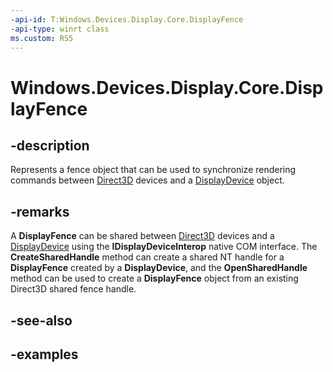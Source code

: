 ```yaml
---
-api-id: T:Windows.Devices.Display.Core.DisplayFence
-api-type: winrt class
ms.custom: RS5
---
```


<!-- Class syntax.
public class DisplayFence 
-->

# Windows.Devices.Display.Core.DisplayFence

## -description
Represents a fence object that can be used to synchronize rendering commands between [Direct3D](https://msdn.microsoft.com/library/windows/desktop/hh309466) devices and a [DisplayDevice](displaydevice.md) object.

## -remarks
A **DisplayFence** can be shared between [Direct3D](https://msdn.microsoft.com/library/windows/desktop/hh309466) devices and a [DisplayDevice](displaydevice.md) using the **IDisplayDeviceInterop** native COM interface. The **CreateSharedHandle** method can create a shared NT handle for a **DisplayFence** created by a **DisplayDevice**, and the **OpenSharedHandle** method can be used to create a **DisplayFence** object from an existing Direct3D shared fence handle.

## -see-also

## -examples
